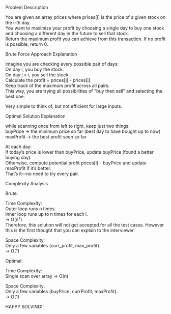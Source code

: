 Problem Description  

You are given an array prices where prices[i] is the price of a given stock on the i-th day.  
You want to maximize your profit by choosing a single day to buy one stock and choosing a different day in the future to sell that stock.  
Return the maximum profit you can achieve from this transaction. If no profit is possible, return 0.  


Brute Force Approach Explanation  

Imagine you are checking every possible pair of days:  
On day i, you buy the stock.  
On day j > i, you sell the stock.  
Calculate the profit = prices[j] - prices[i].  
Keep track of the maximum profit across all pairs.  
This way, you are trying all possibilities of "buy then sell" and selecting the best one.  

Very simple to think of, but not efficient for large inputs.  



Optimal Solution Explanation 

while scanning once from left to right, keep just two things:  
buyPrice → the minimum price so far (best day to have bought up to now)  
maxProfit → the best profit seen so far  

At each day:  
If today’s price is lower than buyPrice, update buyPrice (found a better buying day).  
Otherwise, compute potential profit prices[i] - buyPrice and update maxProfit if it’s better.  
That’s it—no need to try every pair.  


Complexity Analysis  

Brute:  

Time Complexity:  
Outer loop runs n times.  
Inner loop runs up to n times for each i.  
→ O(n²)  
Therefore, this solution will not get accepted for all the test cases. However this is the first thought that you can explain to the interviewer.

Space Complexity:  
Only a few variables (curr_profit, max_profit).  
→ O(1)  


Optimal:  

Time Complexity:  
Single scan over array → O(n)  

Space Complexity:  
Only a few variables (buyPrice, currProfit, maxProfit).  
→ O(1)  

HAPPY SOLVING!!
